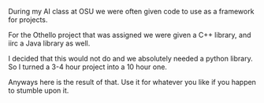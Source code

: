 During my AI class at OSU we were often given code to use as a framework for projects.

For the Othello project that was assigned we were given a C++ library, and iirc a Java library as well.

I decided that this would not do and we absolutely needed a python library. So I turned a 3-4 hour project into a 10 hour one.

Anyways here is the result of that. Use it for whatever you like if you happen to stumble upon it.
